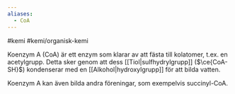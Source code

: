 ```yaml
---
aliases:
  - CoA
---
```

#kemi #kemi/organisk-kemi 

Koenzym A (CoA) är ett enzym som klarar av att fästa till kolatomer, t.ex. en acetylgrupp. Detta sker genom att dess [[Tiol|sulfhydrylgrupp]] ($\ce{CoA-SH}$) kondenserar med en [[Alkohol|hydroxylgrupp]] för att bilda vatten.

Koenzym A kan även bilda andra föreningar, som exempelvis succinyl-CoA.